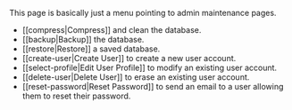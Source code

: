 This page is basically just a menu pointing to admin maintenance pages.

* [[compress|Compress]] and clean the database.
* [[backup|Backup]] the database.
* [[restore|Restore]] a saved database.
* [[create-user|Create User]] to create a new user account.
* [[select-profile|Edit User Profile]] to modify an existing user account.
* [[delete-user|Delete User]] to erase an existing user account.
* [[reset-password|Reset Password]] to send an email to a user allowing them to reset their password.